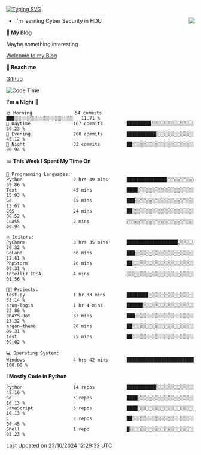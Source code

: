 [![Typing SVG](https://readme-typing-svg.herokuapp.com?font=Fira+Code&pause=1000&random=false&width=450&height=60&lines=Hello+%F0%9F%91%8B%F0%9F%8F%BB;I'm+JBNRZ)](https://git.io/typing-svg)

<a href="#">
  <img align="right" src="https://github-readme-stats.vercel.app/api?username=JBNRZ&show_icons=true&bg_color=15,f2f7fd,E0EAFC" />
</a>

- I'm learning Cyber Security in HDU

 **🌱 My Blog**

Maybe something interesting

[Welcome to my Blog](https://jbnrz.com.cn/)

 **💬 Reach me** 

[Github](https://github.com/JBNRZ)


<!--START_SECTION:waka-->
![Code Time](http://img.shields.io/badge/Code%20Time-713%20hrs%2039%20mins-blue)

**I'm a Night 🦉** 

```text
🌞 Morning                54 commits          ███░░░░░░░░░░░░░░░░░░░░░░   11.71 % 
🌆 Daytime                167 commits         █████████░░░░░░░░░░░░░░░░   36.23 % 
🌃 Evening                208 commits         ███████████░░░░░░░░░░░░░░   45.12 % 
🌙 Night                  32 commits          ██░░░░░░░░░░░░░░░░░░░░░░░   06.94 % 
```


📊 **This Week I Spent My Time On** 

```text
💬 Programming Languages: 
Python                   2 hrs 49 mins       ███████████████░░░░░░░░░░   59.86 % 
Text                     45 mins             ████░░░░░░░░░░░░░░░░░░░░░   15.93 % 
Go                       35 mins             ███░░░░░░░░░░░░░░░░░░░░░░   12.67 % 
CSS                      24 mins             ██░░░░░░░░░░░░░░░░░░░░░░░   08.52 % 
CLASS                    2 mins              ░░░░░░░░░░░░░░░░░░░░░░░░░   00.94 % 

🔥 Editors: 
PyCharm                  3 hrs 35 mins       ███████████████████░░░░░░   76.32 % 
GoLand                   36 mins             ███░░░░░░░░░░░░░░░░░░░░░░   12.81 % 
PhpStorm                 26 mins             ██░░░░░░░░░░░░░░░░░░░░░░░   09.31 % 
IntelliJ IDEA            4 mins              ░░░░░░░░░░░░░░░░░░░░░░░░░   01.56 % 

🐱‍💻 Projects: 
test.py                  1 hr 33 mins        ████████░░░░░░░░░░░░░░░░░   33.14 % 
srun-login               1 hr 4 mins         ██████░░░░░░░░░░░░░░░░░░░   22.86 % 
0RAYS-Bot                37 mins             ███░░░░░░░░░░░░░░░░░░░░░░   13.32 % 
argon-theme              26 mins             ██░░░░░░░░░░░░░░░░░░░░░░░   09.31 % 
test                     25 mins             ██░░░░░░░░░░░░░░░░░░░░░░░   09.02 % 

💻 Operating System: 
Windows                  4 hrs 42 mins       █████████████████████████   100.00 % 
```

**I Mostly Code in Python** 

```text
Python                   14 repos            ███████████░░░░░░░░░░░░░░   45.16 % 
Go                       5 repos             ████░░░░░░░░░░░░░░░░░░░░░   16.13 % 
JavaScript               5 repos             ████░░░░░░░░░░░░░░░░░░░░░   16.13 % 
C                        2 repos             ██░░░░░░░░░░░░░░░░░░░░░░░   06.45 % 
Shell                    1 repo              █░░░░░░░░░░░░░░░░░░░░░░░░   03.23 % 
```




 Last Updated on 23/10/2024 12:29:32 UTC
<!--END_SECTION:waka-->
